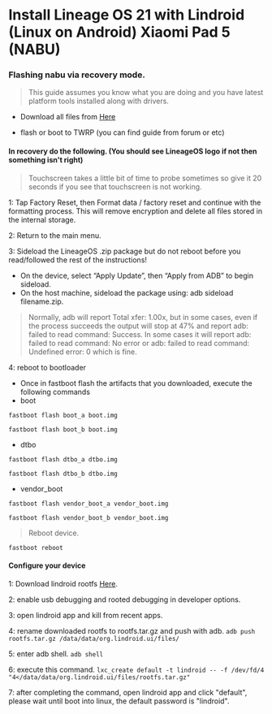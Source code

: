 # Install Lineage OS 21 with Lindroid (Linux on Android) Xiaomi Pad 5 (NABU)

### Flashing nabu via recovery mode.

> This guide assumes you know what you are doing and you have latest platform tools installed along with drivers.

* Download all files from [Here](https://drive.google.com/drive/folders/1iZrJMFk_ekmWKlzR0b3SOqTG0eoVGKpg?usp=sharing)


* flash or boot to TWRP (you can find guide from forum or etc)

#### In recovery do the following. (You should see LineageOS logo if not then something isn't right)
> Touchscreen takes a little bit of time to probe sometimes so give it 20 seconds if you see that touchscreen is not working.

1: Tap Factory Reset, then Format data / factory reset and continue with the formatting process. This will remove encryption and delete all files stored in the internal storage.

2: Return to the main menu.

3: Sideload the LineageOS .zip package but do not reboot before you read/followed the rest of the instructions!
* On the device, select “Apply Update”, then “Apply from ADB” to begin sideload.
* On the host machine, sideload the package using: adb sideload filename.zip.
> Normally, adb will report Total xfer: 1.00x, but in some cases, even if the process succeeds the output will stop at 47% and report adb: failed to read command: Success. In some cases it will report adb: failed to read command: No error or adb: failed to read command: Undefined error: 0 which is fine.

4: reboot to bootloader
* Once in fastboot flash the artifacts that you downloaded, execute the following commands
* boot
  
`fastboot flash boot_a boot.img`

`fastboot flash boot_b boot.img`

* dtbo
  
`fastboot flash dtbo_a dtbo.img`

`fastboot flash dtbo_b dtbo.img`

* vendor_boot
  
`fastboot flash vendor_boot_a vendor_boot.img`

`fastboot flash vendor_boot_b vendor_boot.img`

> Reboot device.

`fastboot reboot`

#### Configure your device
1: Download lindroid rootfs [Here](https://lindroid.org/new_rootfs_241124.zip.tar.gz).

2: enable usb debugging and rooted debugging in developer options.

3: open lindroid app and kill from recent apps.

4: rename downloaded rootfs to rootfs.tar.gz and push with adb.
`adb push rootfs.tar.gz /data/data/org.lindroid.ui/files/`

5: enter adb shell.
`adb shell`

6: execute this command.
`lxc_create default -t lindroid -- -f /dev/fd/4 "4</data/data/org.lindroid.ui/files/rootfs.tar.gz"`

7: after completing the command, open lindroid app and click "default", please wait until boot into linux, the default password is "lindroid".
